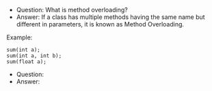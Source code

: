 - Question: What is method overloading?
- Answer: If a class has multiple methods having the same name but different in parameters, it is known as Method Overloading.

Example:
```
sum(int a);
sum(int a, int b);
sum(float a);
```
- Question:
- Answer:
